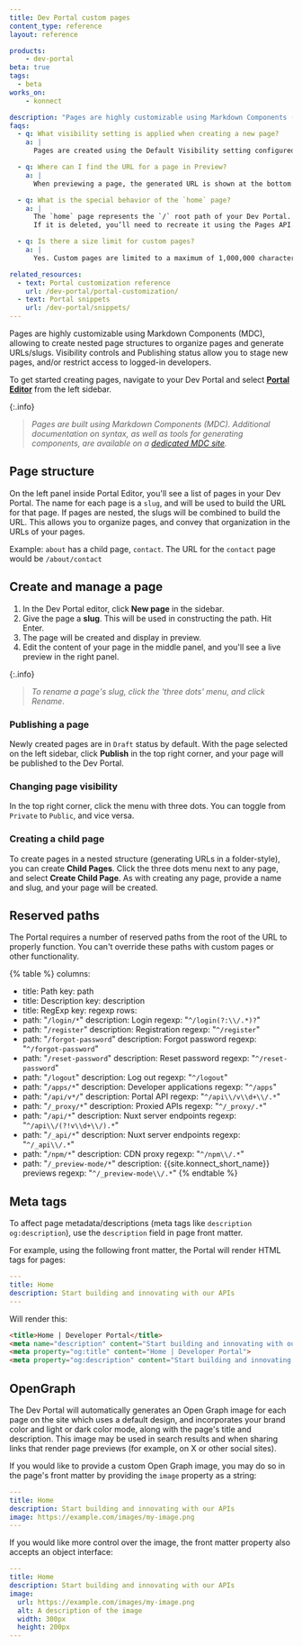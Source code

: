 ```yaml
---
title: Dev Portal custom pages
content_type: reference
layout: reference

products:
    - dev-portal
beta: true
tags:
  - beta
works_on:
    - konnect

description: "Pages are highly customizable using Markdown Components (MDC) available in Dev Portal."
faqs:
  - q: What visibility setting is applied when creating a new page?
    a: |
      Pages are created using the Default Visibility setting configured in your [Portal Settings](/dev-portal/portal-settings/).

  - q: Where can I find the URL for a page in Preview?
    a: |
      When previewing a page, the generated URL is shown at the bottom of the preview window.

  - q: What is the special behavior of the `home` page?
    a: |
      The `home` page represents the `/` root path of your Dev Portal. 
      If it is deleted, you’ll need to recreate it using the Pages API.

  - q: Is there a size limit for custom pages?
    a: |
      Yes. Custom pages are limited to a maximum of 1,000,000 characters.

related_resources:
  - text: Portal customization reference
    url: /dev-portal/portal-customization/
  - text: Portal snippets
    url: /dev-portal/snippets/
---
```


Pages are highly customizable using Markdown Components (MDC), allowing to create nested page structures to organize pages and generate URLs/slugs. Visibility controls and Publishing status allow you to stage new pages, and/or restrict access to logged-in developers.

To get started creating pages, navigate to your Dev Portal and select [**Portal Editor**](/dev-portal/portal-customization/#portal-editor) from the left sidebar.

{:.info}
> *Pages are built using Markdown Components (MDC). Additional documentation on syntax, as well as tools for generating components, are available on a [dedicated MDC site](https://portaldocs.konghq.com/).*

## Page structure

On the left panel inside Portal Editor, you'll see a list of pages in your Dev Portal. The name for each page is a `slug`, and will be used to build the URL for that page. If pages are nested, the slugs will be combined to build the URL.
This allows you to organize pages, and convey that organization in the URLs of your pages.

Example: `about` has a child page, `contact`. The URL for the `contact` page would be `/about/contact`

## Create and manage a page

1. In the Dev Portal editor, click **New page** in the sidebar.
1. Give the page a **slug**. This will be used in constructing the path. Hit Enter.
1. The page will be created and display in preview.
1. Edit the content of your page in the middle panel, and you'll see a live preview in the right panel.

{:.info}
> *To rename a page's slug, click the 'three dots' menu, and click Rename*.

### Publishing a page

Newly created pages are in `Draft` status by default. With the page selected on the left sidebar, click **Publish** in the top right corner, and your page will be published to the Dev Portal.

### Changing page visibility

In the top right corner, click the menu with three dots. You can toggle from `Private` to `Public`, and vice versa.

### Creating a child page

To create pages in a nested structure (generating URLs in a folder-style), you can create **Child Pages**. 
Click the three dots menu next to any page, and select **Create Child Page**. 
As with creating any page, provide a name and slug, and your page will be created.

## Reserved paths

The Portal requires a number of reserved paths from the root of the URL to properly function.
You can't override these paths with custom pages or other functionality.

<!-- vale off -->
{% table %}
columns:
  - title: Path
    key: path
  - title: Description
    key: description
  - title: RegExp
    key: regexp
rows:
  - path: "`/login/*`"
    description: Login
    regexp: "`^/login(?:\\/.*)?`"
  - path: "`/register`"
    description: Registration
    regexp: "`^/register`"
  - path: "`/forgot-password`"
    description: Forgot password
    regexp: "`^/forgot-password`"
  - path: "`/reset-password`"
    description: Reset password
    regexp: "`^/reset-password`"
  - path: "`/logout`"
    description: Log out
    regexp: "`^/logout`"
  - path: "`/apps/*`"
    description: Developer applications
    regexp: "`^/apps`"
  - path: "`/api/v*/`"
    description: Portal API
    regexp: "`^/api\\/v\\d+\\/.*`"
  - path: "`/_proxy/*`"
    description: Proxied APIs
    regexp: "`^/_proxy/.*`"
  - path: "`/api/*`"
    description: Nuxt server endpoints
    regexp: "`^/api\\/(?!v\\d+\\/).*`"
  - path: "`/_api/*`"
    description: Nuxt server endpoints
    regexp: "`^/_api\\/.*`"
  - path: "`/npm/*`"
    description: CDN proxy
    regexp: "`^/npm\\/.*`"
  - path: "`/_preview-mode/*`"
    description: {{site.konnect_short_name}} previews
    regexp: "`^/_preview-mode\\/.*`"
{% endtable %}

<!--vale on -->


## Meta tags

To affect page metadata/descriptions (meta tags like  `description` `og:description`), use the `description` field in page front matter.

For example, using the following front matter, the Portal will render HTML tags for pages: 

```yaml
---
title: Home
description: Start building and innovating with our APIs
---
```

Will render this: 

```html
<title>Home | Developer Portal</title>
<meta name="description" content="Start building and innovating with our APIs">
<meta property="og:title" content="Home | Developer Portal">
<meta property="og:description" content="Start building and innovating with our APIs">
```

## OpenGraph

The Dev Portal will automatically generates an Open Graph image for each page on the site which uses a default design, and incorporates your brand color and light or dark color mode, along with the page's title and description. This image may be used in search results and when sharing links that render page previews (for example, on X or other social sites).

If you would like to provide a custom Open Graph image, you may do so in the page's front matter by providing the `image` property as a string:

```yaml
---
title: Home
description: Start building and innovating with our APIs
image: https://example.com/images/my-image.png
---
```

If you would like more control over the image, the front matter property also accepts an object interface:

```yaml
---
title: Home
description: Start building and innovating with our APIs
image:
  url: https://example.com/images/my-image.png
  alt: A description of the image
  width: 300px
  height: 200px
---
```